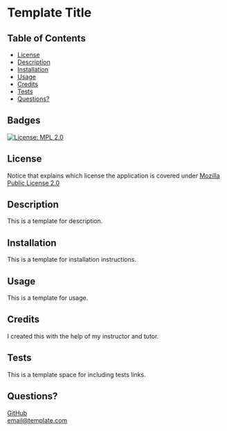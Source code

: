 # Template Title

  ## Table of Contents
  * [License](#license)
  * [Description](#description)
  * [Installation](#installation)
  * [Usage](#usage)
  * [Credits](#credits)
  * [Tests](#tests)
  * [Questions?](#questions)


  ## Badges
  [![License: MPL 2.0](https://img.shields.io/badge/License-MPL%202.0-brightgreen.svg)](https://opensource.org/licenses/MPL-2.0)


  ## License
 Notice that explains which license the application is covered under
  [Mozilla Public License 2.0](https://opensource.org/licenses/MPL-2.0)

  ## Description
 This is a template for description. 

  ## Installation
 This is a template for installation instructions.

  ## Usage
 This is a template for usage.

  ## Credits
  I created this with the help of my instructor and tutor.

  ## Tests
  This is a template space for including tests links.

  ## Questions?
  [GitHub](https://github.com/)  
  email@template.com